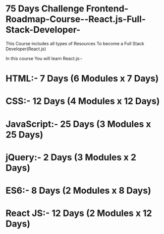 # 75 Days Challenge Frontend-Roadmap-Course--React.js-Full-Stack-Developer-
This Course includes all types of Resources To become a Full Stack Developer(React.js)

In this course You will learn React.js:-

# HTML:-  7 Days (6 Modules x 7 Days)
# CSS:-  12 Days  (4 Modules x 12 Days)
# JavaScript:-  25 Days   (3 Modules x 25 Days)
# jQuery:-  2 Days (3 Modules x 2 Days)
# ES6:-  8 Days (2 Modules x 8 Days)
# React JS:-  12 Days  (2 Modules x 12 Days)

